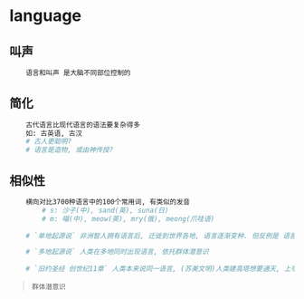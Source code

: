 # language

## 叫声

```bash
    语言和叫声 是大脑不同部位控制的
```

## 简化

```bash
    古代语言比现代语言的语法要复杂得多
    如: 古英语, 古汉
    # 古人更聪明?
    # 语言是造物, 或由神传授?
```

## 相似性

```bash
    横向对比3700种语言中的100个常用词, 有类似的发音
        # s: 沙子(中), sand(英), suna(日)
        # m: 喵(中), meow(英), mry(俄), meong(爪哇语)
    
    # `单地起源说` 非洲智人拥有语言后, 迁徙到世界各地, 语言逐渐变种. 但反例是 语言之间具有很大差异, 中文跟英语底层逻辑就不同.

    # `多地起源说` 人类在多地同时出现语言, 依托群体潜意识
    
    # `旧约圣经 创世纪11章` 人类本来说同一语言, (苏美文明)人类建高塔想要通天, 上帝为了惩罚人类, 混乱成不同的语言, 导致人类开始分化, 无法再合作建塔 (也是为了躲避 大洪水)
```

> `群体潜意识`
